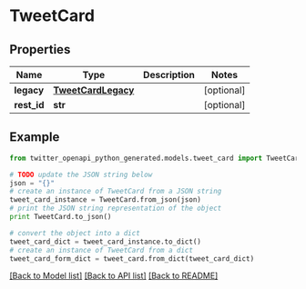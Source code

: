 # TweetCard


## Properties
Name | Type | Description | Notes
------------ | ------------- | ------------- | -------------
**legacy** | [**TweetCardLegacy**](TweetCardLegacy.md) |  | [optional] 
**rest_id** | **str** |  | [optional] 

## Example

```python
from twitter_openapi_python_generated.models.tweet_card import TweetCard

# TODO update the JSON string below
json = "{}"
# create an instance of TweetCard from a JSON string
tweet_card_instance = TweetCard.from_json(json)
# print the JSON string representation of the object
print TweetCard.to_json()

# convert the object into a dict
tweet_card_dict = tweet_card_instance.to_dict()
# create an instance of TweetCard from a dict
tweet_card_form_dict = tweet_card.from_dict(tweet_card_dict)
```
[[Back to Model list]](../README.md#documentation-for-models) [[Back to API list]](../README.md#documentation-for-api-endpoints) [[Back to README]](../README.md)


